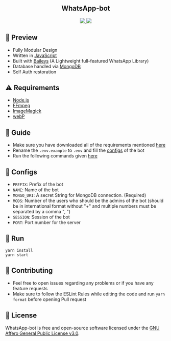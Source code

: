 <!-- ![Just...]() -->

<div align='center'>

<h2> WhatsApp-bot </h2>
  
<a href='https://github.com/LuckyYam/Whatsapp-bot/releases'>
  
<img src='https://img.shields.io/github/v/release/LuckyYam/WhatsApp-bot?color=%231e81b0&label=version&style=for-the-badge'>
  
</a>
  
<a href='https://github.com/LuckyYam/Whatsapp-bot/blob/main/LICENSE'>
  
<img src='https://img.shields.io/github/license/LuckyYam/WhatsApp-bot?color=%231e81b0&style=for-the-badge'>
  
</a>
  
</div>

## 💈 Preview

 - Fully Modular Design
 - Written in [JavaScript](https://www.javascript.com/)
 - Built with [Baileys](https://github.com/adiwajshing/baileys) (A Lightweight full-featured WhatsApp Library)
 - Database handled via [MongoDB](https://www.mongodb.com/)
 - Self Auth restoration

 ## ⚠ Requirements

 - [Node.js](https://nodejs.org/en/)
 - [FFmpeg](https://ffmpeg.org/download.html)
 - [ImageMagick](https://imagemagick.org/script/download.php)
 - [webP](https://developers.google.com/speed/webp/download)

 ## 📙 Guide

 - Make sure you have downloaded all of the requirements mentioned [here](https://github.com/LuckyYam/WhatsApp-bot#-requirements)
 - Rename the `.env.example` to `.env` and fill the [configs](https://github.com/LuckyYam/WhatsApp-bot#-configs) of the bot
 - Run the following commands given [here](https://github.com/LuckyYam/WhatsApp-bot#-run)

 ## 🔧 Configs

 - `PREFIX`: Prefix of the bot
 - `NAME`: Name of the bot
 - `MONGO_URI`: A secret String for MongoDB connection. (Required)
 - `MODS`: Number of the users who should be the admins of the bot (should be in international format without "+" and multiple numbers must be separated by a comma ", ")
 - `SESSION`: Session of the bot
 - `PORT`: Port number for the server

 ## 🚀 Run

 ```
 yarn install
 yarn start
 ```

 ## 💪 Contributing

 - Feel free to open issues regarding any problems or if you have any feature requests
 - Make sure to follow the ESLint Rules while editing the code and run `yarn format` before opening Pull request

 ## 🎐 License

 WhatsApp-bot is free and open-source software licensed under the [GNU Affero General Public License v3.0](https://github.com/LuckyYam/WhatsApp-bot/blob/master/LICENSE).